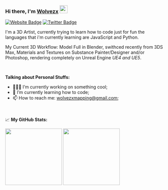 ### Hi there, I'm <a href="https://discord.gg/VQFYwnTWdA" target="_blank">Wolvezx</a> <img src="https://media.giphy.com/media/hvRJCLFzcasrR4ia7z/giphy.gif" width="25px">

[![Website Badge](https://img.shields.io/badge/Website-3b5998?style=flat-square&logo=google-chrome&logoColor=white)](https://wxmaps.tebex.io/)
[![Twitter Badge](https://img.shields.io/badge/-Twitter-00acee?style=flat-square&logo=Twitter&logoColor=white)](https://twitter.com/wolvezx3)

I'm a 3D Artist, currently trying to learn how to code just for fun the languages that i'm currently learning are JavaScript and Python.

My Current 3D Workflow: Model Full in Blender, swithced recently from 3DS Max, Materials and Textures on Substance Painter/Designer and/or Photoshop, 
rendering completely on Unreal Engine *UE4 and UE5*. 
  
<br>

**Talking about Personal Stuffs:**

- 👨🏻‍💻 I’m currently working on something cool;
- 🚀 I’m currently learning how to code;
- 📫 How to reach me: wolvezxmapping@gmail.com;

</br>


📈 **My GitHub Stats:**

<p>
  <img height="180em" src="https://github-readme-stats.vercel.app/api?username=Wolvezx-Dev&show_icons=true&hide_border=true&&count_private=true&include_all_commits=true" />
  <img height="180em" src="https://github-readme-stats.vercel.app/api/top-langs/?username=Wolvezx-Dev&exclude_repo=KNN-Image-Classification&show_icons=true&hide_border=true&layout=compact&langs_count=8"/>
</p>



